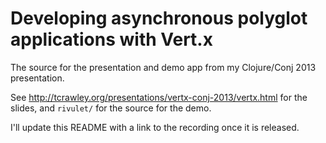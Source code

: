 # Developing asynchronous polyglot applications with Vert.x

The source for the presentation and demo app from my Clojure/Conj 2013
presentation.

See <http://tcrawley.org/presentations/vertx-conj-2013/vertx.html> for
the slides, and `rivulet/` for the source for the demo.

I'll update this README with a link to the recording once it is
released.
